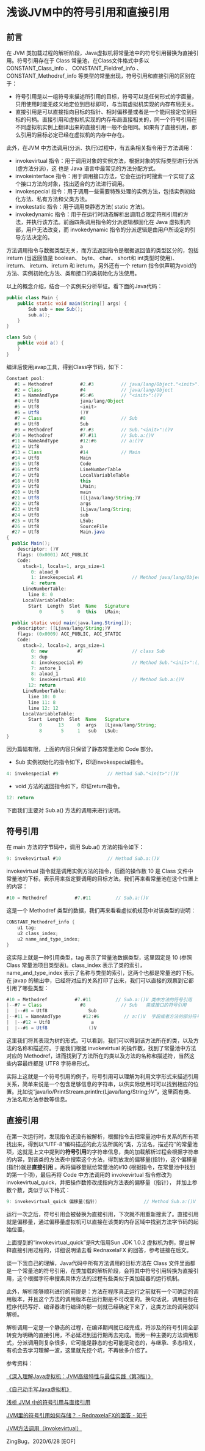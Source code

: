 # 浅谈JVM中的符号引用和直接引用

## 前言

在 JVM 类加载过程的解析阶段，Java虚拟机将常量池中的符号引用替换为直接引用。符号引用存在于 Class 常量池，在Class文件格式中多以 CONSTANT_Class_info 、 CONSTANT_Fieldref_info 、 CONSTANT_Methodref_info 等类型的常量出现，符号引用和直接引用的区别在于：

- 符号引用是以一组符号来描述所引用的目标，符号可以是任何形式的字面量，只用使用时能无歧义地定位到目标即可，与当前虚拟机实现的内存布局无关。
- 直接引用是可以直接指向目标的指针、相对偏移量或者是一个能间接定位到目标的句柄。直接引用和虚拟机实现的内存布局直接相关的，同一个符号引用在不同虚拟机实例上翻译出来的直接引用一般不会相同。如果有了直接引用，那么引用的目标必定已经在虚拟机的内存中存在。

此外，在JVM 中方法调用(分派、执行)过程中，有五条相关指令用于方法调用：

- invokevirtual 指令：用于调用对象的实例方法，根据对象的实际类型进行分派(虚方法分派)，这 也是 Java 语言中最常见的方法分配方式。
- invokeinterface 指令：用于调用接口方法，它会在运行时搜索一个实现了这个接口方法的对象，找出适合的方法进行调用。
- invokespecial 指令：用于调用一些需要特殊处理的实例方法，包括实例初始化方法、私有方法和父类方法。
- invokestatic 指令：用于调用类静态方法( static 方法)。
- invokedynamic 指令：用于在运行时动态解析出调用点限定符所引用的方法，并执行该方法。前面四条调用指令的分派逻辑都固化在 Java 虚拟机内部，用户无法改变，而 invokedynamic 指令的分派逻辑是由用户所设定的引导方法决定的。

方法调用指令与数据类型无关，而方法返回指令是根据返回值的类型区分的，包括 ireturn (当返回值是 boolean、 byte、 char、 short和 int类型时使用)、 ireturn、 ireturn、ireturn 和 ireturn，另外还有一个 return 指令供声明为void的方法、实例初始化方法、类和接口的类初始化方法使用。

以上的概念介绍，结合一个实例来分析举证。看下面的Java代码：

```java
public class Main {
    public static void main(String[] args) {
        Sub sub = new Sub();
        sub.a();
    }
}

class Sub {
    public void a() {
    }
}
```

编译后使用javap工具，得到Class字节码，如下：

```java
Constant pool:
   #1 = Methodref          #2.#3          // java/lang/Object."<init>":()V
   #2 = Class              #4             // java/lang/Object
   #3 = NameAndType        #5:#6          // "<init>":()V
   #4 = Utf8               java/lang/Object
   #5 = Utf8               <init>
   #6 = Utf8               ()V
   #7 = Class              #8             // Sub
   #8 = Utf8               Sub
   #9 = Methodref          #7.#3          // Sub."<init>":()V
  #10 = Methodref          #7.#11         // Sub.a:()V
  #11 = NameAndType        #12:#6         // a:()V
  #12 = Utf8               a
  #13 = Class              #14            // Main
  #14 = Utf8               Main
  #15 = Utf8               Code
  #16 = Utf8               LineNumberTable
  #17 = Utf8               LocalVariableTable
  #18 = Utf8               this
  #19 = Utf8               LMain;
  #20 = Utf8               main
  #21 = Utf8               ([Ljava/lang/String;)V
  #22 = Utf8               args
  #23 = Utf8               [Ljava/lang/String;
  #24 = Utf8               sub
  #25 = Utf8               LSub;
  #26 = Utf8               SourceFile
  #27 = Utf8               Main.java
{
  public Main();
    descriptor: ()V
    flags: (0x0001) ACC_PUBLIC
    Code:
      stack=1, locals=1, args_size=1
         0: aload_0
         1: invokespecial #1                  // Method java/lang/Object."<init>":()V
         4: return
      LineNumberTable:
        line 8: 0
      LocalVariableTable:
        Start  Length  Slot  Name   Signature
            0       5     0  this   LMain;

  public static void main(java.lang.String[]);
    descriptor: ([Ljava/lang/String;)V
    flags: (0x0009) ACC_PUBLIC, ACC_STATIC
    Code:
      stack=2, locals=2, args_size=1
         0: new           #7                  // class Sub
         3: dup
         4: invokespecial #9                  // Method Sub."<init>":()V
         7: astore_1
         8: aload_1
         9: invokevirtual #10                 // Method Sub.a:()V
        12: return
      LineNumberTable:
        line 10: 0
        line 11: 8
        line 12: 12
      LocalVariableTable:
        Start  Length  Slot  Name   Signature
            0      13     0  args   [Ljava/lang/String;
            8       5     1   sub   LSub;
}
```

因为篇幅有限，上面的内容只保留了静态常量池和 Code 部分。

- Sub 实例初始化的指令如下，印证invokespecial指令。

```java
4: invokespecial #9                  // Method Sub."<init>":()V
```

- void 方法的返回指令如下，印证return指令。

```java
12: return
```

下面我们主要对 Sub.a() 方法的调用来进行说明。

## 符号引用

在 main 方法的字节码中，调用 Sub.a() 方法的指令如下：

```java
9: invokevirtual #10                 // Method Sub.a:()V
```

invokevirtual 指令就是调用实例方法的指令，后面的操作数 10 是 Class 文件中常量池的下标，表示用来指定要调用的目标方法。我们再来看常量池在这个位置上的内容：

```java
#10 = Methodref          #7.#11         // Sub.a:()V
```

这是一个 Methodref 类型的数据，我们再来看看虚拟机规范中对该类型的说明：

```java
CONSTANT_Methodref_info {
    u1 tag;
    u2 class_index;
    u2 name_and_type_index;
}
```

这实际上就是一种引用类型，tag 表示了常量池数据类型，这里固定是 10 (参照 Class 常量池项目类型表)。class_index 表示了类的索引，name_and_type_index 表示了名称与类型的索引，这两个也都是常量池的下标。在 javap 的输出中，已经将对应的关系打印了出来，我们可以直接的观察到它都引用了哪些类型：

```java
#10 = Methodref          #7.#11         // Sub.a:()V 类中方法的符号引用
|--#7 = Class              #8             // Sub   类或接口的符号引用
|  |--#8 = Utf8               Sub
|--#11 = NameAndType        #12:#6         // a:()V  字段或者方法的部分符号引用
|  |--#12 = Utf8               a
|  |--#6 = Utf8               ()V
```

这里我们将其表现为树的形式。可以看到，我们可以得到该方法所在的类，以及方法的名称和描述符。于是我们根据 invokevirtual 的操作数，找到了常量池中方法对应的 Methodref，进而找到了方法所在的类以及方法的名称和描述符，当然这些内容最终都是 UTF8 字符串形式。

实际上这就是一个符号引用的例子，符号引用可以理解为利用文字形式来描述引用关系，简单来说是一个包含足够信息的字符串，以供实际使用时可以找到相应的位置。比如说“java/io/PrintStream.println:(Ljava/lang/String;)V”，这里面有类、方法名和方法参数等信息。

## 直接引用

在第一次运行时，发现指令还没有被解析，根据指令去把常量池中有关系的所有项找出来，得到以“UTF-8”编码描述的此方法所属的“类，方法名，描述符”的常量池项，这就是上文中提到的**符号引用**的字符串信息，类的加载解析过程会根据字符串的内容，到该类的方法表中搜索这个方法，得到放发的偏移量(指针)，这个偏移量(指针)就是**直接引用** 。再将偏移量赋给常量池的#10 (根据指令，在常量池中找到的第一个项)，最后再将 Code 中方法调用的 invokevirtual 指令修改为invokevirtual_quick，并把操作数修改成指向方法表的偏移量（指针）， 并加上参数个数，类似于以下格式：

```java
9: invokevirtual_quick 偏移量(指针)                 // Method Sub.a:()V
```

运行一次之后，符号引用会被替换为直接引用，下次就不用重新搜索了。直接引用就是偏移量，通过偏移量虚拟机可以直接在该类的内存区域中找到方法字节码的起始位置。

上面提到的“invokevirtual_quick”是R大借用Sun JDK 1.0.2 虚拟机为例，提出解释直接引用过程的，详细说明请去看 RednaxelaFX 的回答，参考链接在后文。

谈一下我自己的理解，Java代码中所有方法调用的目标方法在 Class 文件里面都是一个常量池的符号引用，在类加载的解析阶段，会将其中符号引用转换为直接引用，这个根据字符串搜素具体方法的过程有些类似于类加载器的运行机制。

此外，解析能够顺利进行的前提是：方法在程序真正运行之前就有一个可确定的调用版本，并且这个方法的调用版本在运行期是不可改变的。换句话说，调用目标在程序代码写好、编译器进行编译的那一刻就已经确定下来了，这类方法的调用就叫解析。

解析调用一定是一个静态的过程，在编译期间就已经完成，将涉及的符号引用全部转变为明确的直接引用，不必延迟到运行期再去完成。而另一种主要的方法调用形式，分派调用则复杂很多，它可能是静态的也可能是动态的，与继承、多态相关，有机会去学习理解一波，这里就先挖个坑，不再做多介绍了。

参考资料：

[《深入理解Java虚拟机：JVM高级特性与最佳实践（第3版）》](https://book.douban.com/subject/34907497/)

[《自己动手写Java虚拟机》](https://book.douban.com/subject/26802084/)

[浅析 JVM 中的符号引用与直接引用](https://www.dazhuanlan.com/2019/10/18/5da94ef24e667/)  

[JVM里的符号引用如何存储？ - RednaxelaFX的回答 - 知乎](https://www.zhihu.com/question/30300585/answer/51335493)  

[JVM方法调用（invokevirtual）](https://www.cnblogs.com/Jc-zhu/p/4482294.html)

ZingBug，2020/6/28
[EOF]
